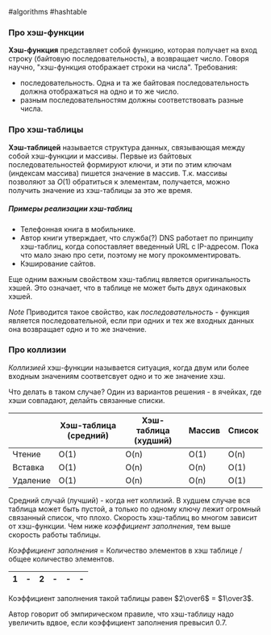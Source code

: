 #algorithms #hashtable

### Про хэш-функции
**Хэш-функция** представляет собой функцию, которая получает на вход строку (байтовую последовательность), а возвращает число. Говоря научно, "хэш-функция отображает строки на числа". Требования:
* последовательность. Одна и та же байтовая последовательность должна отображаться на одно и то же число.
* разным последовательностям должны соответствовать разные числа.

### Про хэш-таблицы
**Хэш-таблицей** называется структура данных, связывающая между собой хэш-функции и массивы. Первые из байтовых последовательностей формируют ключи, и эти по этим ключам (индексам массива) пишется значение в массив. Т.к. массивы позволяют за $O(1)$ обратиться к элементам, получается, можно получить значение из хэш-таблицы за это же время.

##### Примеры реализации хэш-таблиц
* Телефонная книга в мобильнике.
* Автор книги утверждает, что служба(?) DNS работает по принципу хэш-таблиц, когда сопоставляет введенный URL с IP-адресом. Пока что мало знаю про сети, поэтому не могу прокомментировать.
* Кэширование сайтов.

Еще одним важным свойством хэш-таблиц является оригинальность хэшей. Это означает, что в таблице не может быть двух одинаковых хэшей.

*Note* Приводится такое свойство, как *последовательность* - функция является последовательной, если при одних и тех же входных данных она возвращает одно и то же значение.

### Про коллизии
*Коллизией* хэш-функции называется ситуация, когда двум или более входным значениям соответсвует одно и то же значение хэш.

Что делать в таком случае? Один из вариантов решения - в ячейках, где хэши совпадают, делайть связанные списки.

|          | Хэш-таблица (средний) | Хэш-таблица (худший) | Массив | Список |
|----------|-----------------------|----------------------|--------|--------|
| Чтение   | O(1)                  | O(n)                 | O(1)   | O(n)   |
| Вставка  | O(1)                  | O(n)                 | O(n)   | O(1)   |
| Удаление | O(1)                  | O(n)                 | O(n)   | O(1)   |

Средний случай (лучший) - когда нет коллизий. В худшем случае вся таблица может быть пустой, а только по одному ключу лежит огромный связанный список, что плохо. Скорость хэш-таблиц во многом зависит от хэш-функции. Чем ниже *коэффициент заполнения*, тем выше скорость работы таблицы.

*Коэффициент заполнения* = Количество элементов в хэш таблице / общее количество элементов.

| 1 | - | 2 | - | - | - |
|---|---|---|---|---|---|

Коэффициент заполнения такой таблицы равен $2\over6$ = $1\over3$.

Автор говорит об эмпирическом правиле, что хэш-таблицу надо увеличить вдвое, если коэффициент заполнения превысил 0.7.

